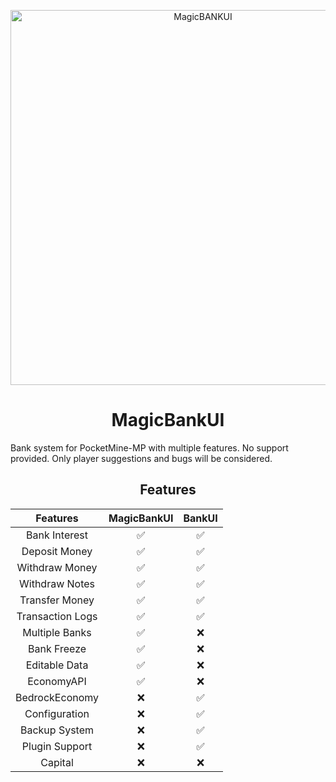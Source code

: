 <p align="center">
    <img width="600" src="https://media.discordapp.net/attachments/973097510748966982/980260157160316988/MagicBankUI1.gif" alt="MagicBANKUI">
</p>
<p align="center" style="margin-bottom: 0px !important;">
    <h1 align="center">MagicBankUI</h1>
</p>
Bank system for PocketMine-MP with multiple features. No support provided. Only player suggestions and bugs will be considered.

<p align="center" style="margin-bottom: 0px !important;">
    <h2 align="center">Features</h2>
</p>

| Features        | MagicBankUI           | BankUI  |
|:---------------:|:---------------------:|:-------:|
| Bank Interest   | ✅                   | ✅      |
| Deposit Money   | ✅                   | ✅      |
| Withdraw Money  | ✅                   | ✅      |
| Withdraw Notes  | ✅                   | ✅      |
| Transfer Money  | ✅                   | ✅      |
| Transaction Logs| ✅                   | ✅      |
| Multiple Banks  | ✅                   | ❌      |
| Bank Freeze     | ✅                   | ❌      |
| Editable Data   | ✅                   | ❌      |
| EconomyAPI      | ✅                   | ❌      |
| BedrockEconomy  | ❌                   | ✅      |
| Configuration   | ❌                   | ✅      |
| Backup System   | ❌                   | ✅      |
| Plugin Support  | ❌                   | ✅      |
| Capital         | ❌                   | ❌      |